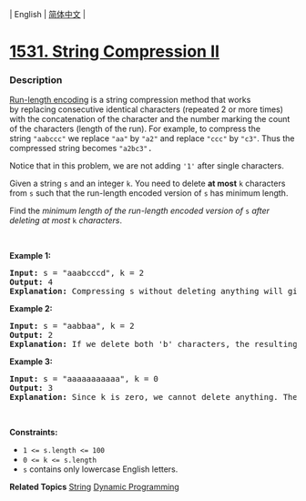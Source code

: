 | English | [简体中文](README.md) |

# [1531. String Compression II](https://leetcode-cn.com/problems/string-compression-ii)
 ### Description
<p><a href="http://en.wikipedia.org/wiki/Run-length_encoding">Run-length encoding</a> is a string compression method that works by&nbsp;replacing consecutive identical characters (repeated 2 or more times) with the concatenation of the character and the number marking the count of the characters (length of the run). For example, to compress the string&nbsp;<code>&quot;aabccc&quot;</code>&nbsp;we replace <font face="monospace"><code>&quot;aa&quot;</code></font>&nbsp;by&nbsp;<font face="monospace"><code>&quot;a2&quot;</code></font>&nbsp;and replace <font face="monospace"><code>&quot;ccc&quot;</code></font>&nbsp;by&nbsp;<font face="monospace"><code>&quot;c3&quot;</code></font>. Thus the compressed string becomes <font face="monospace"><code>&quot;a2bc3&quot;</code>.</font></p>

<p>Notice that in this problem, we are not adding&nbsp;<code>&#39;1&#39;</code>&nbsp;after single characters.</p>

<p>Given a&nbsp;string <code>s</code>&nbsp;and an integer <code>k</code>. You need to delete <strong>at most</strong>&nbsp;<code>k</code> characters from&nbsp;<code>s</code>&nbsp;such that the run-length encoded version of <code>s</code>&nbsp;has minimum length.</p>

<p>Find the <em>minimum length of the run-length encoded&nbsp;version of </em><code>s</code><em> after deleting at most </em><code>k</code><em> characters</em>.</p>

<p>&nbsp;</p>
<p><strong>Example 1:</strong></p>

<pre>
<strong>Input:</strong> s = &quot;aaabcccd&quot;, k = 2
<strong>Output:</strong> 4
<b>Explanation: </b>Compressing s without deleting anything will give us &quot;a3bc3d&quot; of length 6. Deleting any of the characters &#39;a&#39; or &#39;c&#39; would at most decrease the length of the compressed string to 5, for instance delete 2 &#39;a&#39; then we will have s = &quot;abcccd&quot; which compressed is abc3d. Therefore, the optimal way is to delete &#39;b&#39; and &#39;d&#39;, then the compressed version of s will be &quot;a3c3&quot; of length 4.</pre>

<p><strong>Example 2:</strong></p>

<pre>
<strong>Input:</strong> s = &quot;aabbaa&quot;, k = 2
<strong>Output:</strong> 2
<b>Explanation: </b>If we delete both &#39;b&#39; characters, the resulting compressed string would be &quot;a4&quot; of length 2.
</pre>

<p><strong>Example 3:</strong></p>

<pre>
<strong>Input:</strong> s = &quot;aaaaaaaaaaa&quot;, k = 0
<strong>Output:</strong> 3
<strong>Explanation: </strong>Since k is zero, we cannot delete anything. The compressed string is &quot;a11&quot; of length 3.
</pre>

<p>&nbsp;</p>
<p><strong>Constraints:</strong></p>

<ul>
	<li><code>1 &lt;= s.length &lt;= 100</code></li>
	<li><code>0 &lt;= k &lt;= s.length</code></li>
	<li><code>s</code> contains only lowercase English letters.</li>
</ul>

**Related Topics**  [String](https://leetcode-cn.com/tag/string) [Dynamic Programming](https://leetcode-cn.com/tag/dynamic-programming) 